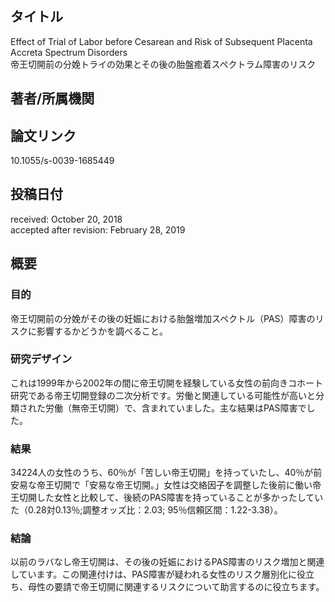 ## タイトル
Effect of Trial of Labor before Cesarean and Risk of Subsequent Placenta Accreta Spectrum Disorders  
帝王切開前の分娩トライの効果とその後の胎盤癒着スペクトラム障害のリスク

## 著者/所属機関

## 論文リンク
10.1055/s-0039-1685449

## 投稿日付
received: October 20, 2018  
accepted after revision: February 28, 2019

## 概要
### 目的
帝王切開前の分娩がその後の妊娠における胎盤増加スペクトル（PAS）障害のリスクに影響するかどうかを調べること。

### 研究デザイン
これは1999年から2002年の間に帝王切開を経験している女性の前向きコホート研究である帝王切開登録の二次分析です。労働と関連している可能性が高いと分類された労働（無帝王切開）で、含まれていました。主な結果はPAS障害でした。

### 結果
34224人の女性のうち、60％が「苦しい帝王切開」を持っていたし、40％が前安易な帝王切開で「安易な帝王切開。」女性は交絡因子を調整した後前に働い帝王切開した女性と比較して、後続のPAS障害を持っていることが多かったしていた（0.28対0.13％;調整オッズ比：2.03; 95％信頼区間：1.22-3.38）。

### 結論
以前のラバなし帝王切開は、その後の妊娠におけるPAS障害のリスク増加と関連しています。この関連付けは、PAS障害が疑われる女性のリスク層別化に役立ち、母性の要請で帝王切開に関連するリスクについて助言するのに役立ちます。
